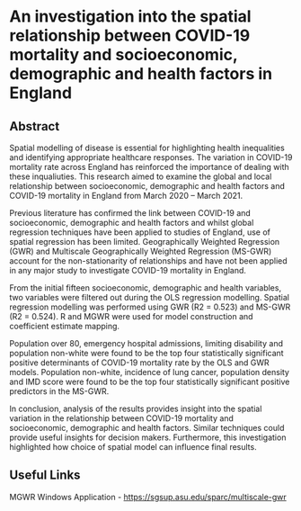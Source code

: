 # An investigation into the spatial relationship between COVID-19 mortality and socioeconomic, demographic and health factors in England

## Abstract

Spatial modelling of disease is essential for highlighting health inequalities and identifying appropriate healthcare responses. The variation in COVID-19 mortality rate across England has reinforced the importance of dealing with these inqualiuties. This research aimed to examine the global and local relationship between socioeconomic, demographic and health factors and COVID-19 mortality in England from March 2020 – March 2021.

Previous literature has confirmed the link between COVID-19 and socioeconomic, demographic and health factors and whilst global regression techniques have been applied to studies of England, use of spatial regression has been limited. Geographically Weighted Regression (GWR) and Multiscale Geographically Weighted Regression (MS-GWR) account for the non-stationarity of relationships and have not been applied in any major study to investigate COVID-19 mortality in England.

From the initial fifteen socioeconomic, demographic and health variables, two variables were filtered out during the OLS regression modelling. Spatial regression modelling was performed using GWR (R2 = 0.523) and MS-GWR (R2 = 0.524). R and MGWR were used for model construction and coefficient estimate mapping.

Population over 80, emergency hospital admissions, limiting disability and population non-white were found to be the top four statistically significant positive determinants of COVID-19 mortality rate by the OLS and GWR models. Population non-white, incidence of lung cancer, population density and IMD score were found to be the top four statistically significant positive predictors in the MS-GWR.

In conclusion, analysis of the results provides insight into the spatial variation in the relationship between COVID-19 mortality and socioeconomic, demographic and health factors. Similar techniques could provide useful insights for decision makers. Furthermore, this investigation highlighted how choice of spatial model can influence final results.

## Useful Links

MGWR Windows Application - https://sgsup.asu.edu/sparc/multiscale-gwr

